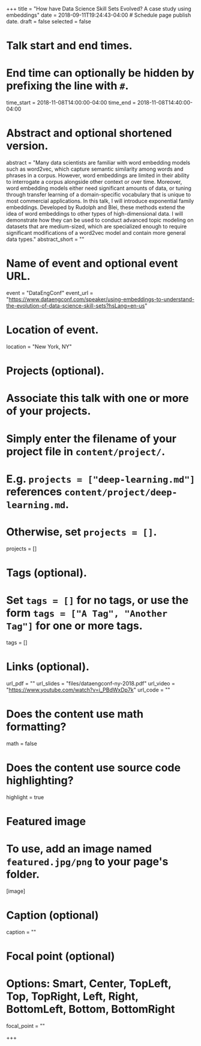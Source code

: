 +++
title = "How have Data Science Skill Sets Evolved? A case study using embeddings"
date = 2018-09-11T19:24:43-04:00  # Schedule page publish date.
draft = false
selected = false

# Talk start and end times.
#   End time can optionally be hidden by prefixing the line with `#`.
time_start = 2018-11-08T14:00:00-04:00
time_end = 2018-11-08T14:40:00-04:00

# Abstract and optional shortened version.
abstract = "Many data scientists are familiar with word embedding models such as word2vec, which capture semantic similarity among words and phrases in a corpus. However, word embeddings are limited in their ability to interrogate a corpus alongside other context or over time.  Moreover, word embedding models either need significant amounts of data, or tuning through transfer learning of a domain-specific vocabulary that is unique to most commercial applications. In this talk, I will introduce exponential family embeddings. Developed by Rudolph and Blei, these methods extend the idea of word embeddings to other types of high-dimensional data. I will demonstrate how they can be used to conduct advanced topic modeling on datasets that are medium-sized, which are specialized enough to require significant modifications of a word2vec model and contain more general data types."
abstract_short = ""

# Name of event and optional event URL.
event = "DataEngConf"
event_url = "https://www.dataengconf.com/speaker/using-embeddings-to-understand-the-evolution-of-data-science-skill-sets?hsLang=en-us"

# Location of event.
location = "New York, NY"

# Projects (optional).
#   Associate this talk with one or more of your projects.
#   Simply enter the filename of your project file in `content/project/`.
#   E.g. `projects = ["deep-learning.md"]` references `content/project/deep-learning.md`.
#   Otherwise, set `projects = []`.
projects = []

# Tags (optional).
#   Set `tags = []` for no tags, or use the form `tags = ["A Tag", "Another Tag"]` for one or more tags.
tags = []

# Links (optional).
url_pdf = ""
url_slides = "files/dataengconf-ny-2018.pdf"
url_video = "https://www.youtube.com/watch?v=i_PBdWxDp7k"
url_code = ""

# Does the content use math formatting?
math = false

# Does the content use source code highlighting?
highlight = true

# Featured image
# To use, add an image named `featured.jpg/png` to your page's folder. 
[image]
  # Caption (optional)
  caption = ""

  # Focal point (optional)
  # Options: Smart, Center, TopLeft, Top, TopRight, Left, Right, BottomLeft, Bottom, BottomRight
  focal_point = ""

+++
